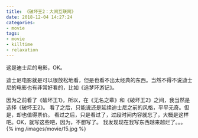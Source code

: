```yaml
---
title: 《破坏王2：大闹互联网》
date: 2018-12-04 14:27:24
categories:
- movie
tags:
- movie
- killtime
- relaxation
---
```

这是迪士尼的电影，OK。
<!-- more -->
迪士尼电影就是可以很放松地看，但是也看不出太经典的东西。当然不得不说迪士尼的电影也有非常好看的，比如《追梦环游记》。
<!-- more -->
因为之前看了《破坏王1》，所以，在《无名之辈》和《破坏王2》之间，我当然是选择《破坏王2》。
看了之后，只能说还是延续迪士尼之前的风格，平平无奇。但是，却也值得票价。
看过之后，只是看过了，过段时间内容就忘了，大概是这样吧。OK，就写这些吧，因为，不想写了。
我发现现在我写东西越来越烂了。。。
{% img /images/movie/15.jpg %}












